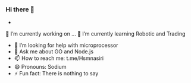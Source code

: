 ### Hi there 👋

-


 🔭 I’m currently working on ...
 🌱 I’m currently learning Robotic and Trading
- 🤔 I’m looking for help with microprocessor
- 💬 Ask me about GO and Node.js
- 📫 How to reach me: t.me/Hsmnasiri
- 😄 Pronouns: Sodium
- ⚡ Fun fact: There is nothing to say

